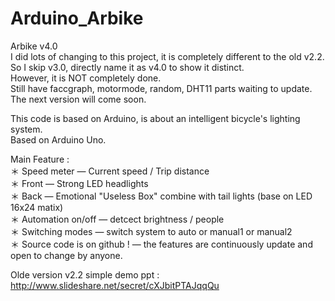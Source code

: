 # Arduino_Arbike
Arbike v4.0  
I did lots of changing to this project, it is completely different to the old v2.2.  
So I skip v3.0, directly name it as v4.0 to show it distinct.  
However, it is NOT completely done.  
Still have faccgraph, motormode, random, DHT11 parts waiting to update.  
The next version will come soon.  
    
This code is based on Arduino, is about an intelligent bicycle's lighting system.  
Based on Arduino Uno.  
  
Main Feature :   
＊ Speed meter — Current speed / Trip distance  
＊ Front — Strong LED headlights  
＊ Back — Emotional "Useless Box" combine with tail lights (base on LED 16x24 matix)  
＊ Automation on/off — detcect brightness / people  
＊ Switching modes — switch system to auto or manual1 or manual2  
＊ Source code is on github ! — the features are continuously update and open to change by anyone.  
  
Olde version v2.2 simple demo ppt :  
http://www.slideshare.net/secret/cXJbitPTAJqqQu  
